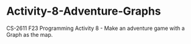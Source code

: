 # Activity-8-Adventure-Graphs
CS-2611 F23 Programming Activity 8 - Make an adventure game with a Graph as the map.
